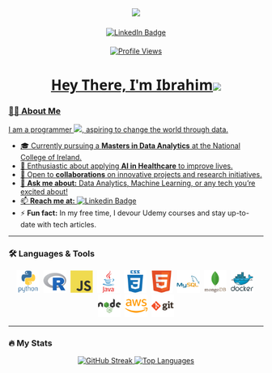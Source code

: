 <div id="header" align="center">
  <img src="https://i.giphy.com/media/v1.Y2lkPTc5MGI3NjExNDJ5dnRnbGZrcjFzbmN1c21pNXVrcjFzbXhkMndxYjdubXFnYnNmeCZlcD12MV9pbnRlcm5hbF9naWZfYnlfaWQmY3Q9Zw/tMqcVfcJiYpAPZJWMH/giphy.gif" width="500"/>
</div>

<div id="badges" align="center" style="margin: 20px;">
  <a href="https://www.linkedin.com/in/ibrahimssmalik">
    <img src="https://img.shields.io/badge/LinkedIn-blue?style=for-the-badge&logo=linkedin&logoColor=white" alt="LinkedIn Badge"/>
</div>

<div id="badges" align="center">
  <img src="https://komarev.com/ghpvc/?username=ibrahimssmalik&style=for-the-badge&color=blue" alt="Profile Views"/>
</div>

<h1 align="center" style="font-family: 'Segoe UI', Tahoma, Geneva, Verdana, sans-serif;">
  Hey There, I'm Ibrahim<img src="https://media.giphy.com/media/3ov9jDblR6W2d6NfJC/giphy.gif" width="30px" style="vertical-align: middle;"/>
</h1>

<!-- --- -->

### :man_technologist: About Me

I am a programmer <img src="https://media.giphy.com/media/l2Je3ktsieOfOGa1G/giphy.gif?cid=ecf05e47su8a16mawc8k0gmmepmjsex96zpyu3w6f9qs26b5&ep=v1_gifs_search&rid=giphy.gif&ct=g" width="25">, aspiring to change the world through data.

- 🎓 Currently pursuing a **Masters in Data Analytics** at the National College of Ireland.
- 🌱 Enthusiastic about applying **AI in Healthcare** to improve lives.
- 🤝 Open to **collaborations** on innovative projects and research initiatives.
- 💬 **Ask me about:** Data Analytics, Machine Learning, or any tech you’re excited about!
- 📫 **Reach me at:** [![Linkedin Badge](https://img.shields.io/badge/-ibrahimssmalik-blue?style=flat&logo=Linkedin&logoColor=white)](https://www.linkedin.com/in/ibrahimssmalik)
- ⚡ **Fun fact:** In my free time, I devour Udemy courses and stay up-to-date with tech articles.

---

### :hammer_and_wrench: Languages & Tools

<div align="center">
  <img src="https://github.com/devicons/devicon/blob/master/icons/python/python-original-wordmark.svg" title="Python" alt="Python" width="45" height="45"/>&nbsp;
  <img src="https://github.com/devicons/devicon/blob/master/icons/r/r-original.svg" title="R" alt="R" width="45" height="45"/>&nbsp;
  <img src="https://github.com/devicons/devicon/blob/master/icons/javascript/javascript-original.svg" title="JavaScript" alt="JavaScript" width="45" height="45"/>&nbsp;
  <img src="https://github.com/devicons/devicon/blob/master/icons/java/java-original-wordmark.svg" title="Java" alt="Java" width="45" height="45"/>&nbsp;
  <img src="https://github.com/devicons/devicon/blob/master/icons/css3/css3-plain-wordmark.svg" title="CSS3" alt="CSS3" width="45" height="45"/>&nbsp;
  <img src="https://github.com/devicons/devicon/blob/master/icons/html5/html5-original.svg" title="HTML5" alt="HTML5" width="45" height="45"/>&nbsp;
  <img src="https://github.com/devicons/devicon/blob/master/icons/mysql/mysql-original-wordmark.svg" title="MySQL" alt="MySQL" width="45" height="45"/>&nbsp;
  <img src="https://github.com/devicons/devicon/blob/master/icons/mongodb/mongodb-original-wordmark.svg" title="MongoDB" alt="MongoDB" width="45" height="45"/>&nbsp;
  <img src="https://github.com/devicons/devicon/blob/master/icons/docker/docker-original-wordmark.svg" title="Docker" alt="Docker" width="45" height="45"/>&nbsp;
  <img src="https://github.com/devicons/devicon/blob/master/icons/nodejs/nodejs-original-wordmark.svg" title="NodeJS" alt="NodeJS" width="45" height="45"/>&nbsp;
  <img src="https://github.com/devicons/devicon/blob/master/icons/amazonwebservices/amazonwebservices-plain-wordmark.svg" title="AWS" alt="AWS" width="45" height="45"/>&nbsp;
  <img src="https://github.com/devicons/devicon/blob/master/icons/git/git-original-wordmark.svg" title="Git" alt="Git" width="45" height="45"/>
</div>

---

### :fire: My Stats

<div align="center">
  <a href="https://git.io/streak-stats">
    <img src="https://github-readme-streak-stats.herokuapp.com?user=ibrahimssmalik&theme=dark&hide_border=true&mode=weekly" alt="GitHub Streak"/>
  </a>
  
  <a href="https://github.com/anuraghazra/github-readme-stats">
    <img src="https://github-readme-stats.vercel.app/api/top-langs/?username=ibrahimssmalik&layout=compact&theme=vision-friendly-dark" alt="Top Languages"/>
  </a>
</div>
